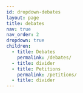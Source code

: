 ```yaml
---
id: dropdown-debates
layout: page
title: debates
nav: true
nav_order: 2
dropdown: true
children:
  - title: Debates
    permalink: /debates/
  - title: divider
  - title: Petitions
    permalink: /petitions/
  - title: divider
---
```

